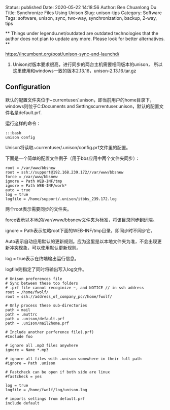Status: published
Date: 2020-05-22 14:18:56
Author: Ben Chuanlong Du
Title: Synchronize Files Using Unison
Slug: unison-tips
Category: Software
Tags: software, unison, sync, two-way, synchronization, backup, 2-way, tips

**
Things under legendu.net/outdated are outdated technologies 
that the author does not plan to update any more. 
Please look for better alternatives.
**

https://incumbent.org/post/unison-sync-and-launchd/

1. Unison对版本要求很高，进行同步的两台主机需要相同版本的unison，
    所以这里使用和windows一致的版本2.13.16，unison-2.13.16.tar.gz

## Configuration

默认的配置文件夹位于~currentuser/.unison，即当前用户的home目录下，
windows则位于C:Documents and Settingscurrentuser.unison，默认的配置文件名是default.prf.

运行这样的命令：

    :::bash
    unison config

Unison将读取~currentuser/.unison/config.prf文件里的配置。

下面是一个简单的配置文件例子（用于bbs应用中两个文件夹同步）：

```
root = /var/www/bbsnew
root = ssh://support@192.168.239.172//var/www/bbsnew
force = /var/www/bbsnew
ignore = Path WEB-INF/tmp
ignore = Path WEB-INF/work*
auto = true
log = true
logfile = /home/support/.unison/itbbs_239.172.log
```

两个root表示需要同步的文件夹。

force表示以本地的/var/www/bbsnew文件夹为标准，将该目录同步到远端。

ignore = Path表示忽略root下面的WEB-INF/tmp目录，即同步时不同步它。

Auto表示自动应用默认的更新规则。应为这里是以本地文件夹为准，不会出现更新冲突现象，可以使用默认更新规则。

log = true表示在终端输出运行信息。

logfile则指定了同时将输出写入log文件。


```
# Unison preferences file
# Sync between these too folders
# .prf file cannot recoginize ~, and NOTICE // in ssh address
root = /home/fwolf/
root = ssh://address_of_company_pc//home/fwolf/

# Only process these sub-directories
path = mail
path = .muttrc
path = .unison/default.prf
path = .unison/mail2home.prf

# Include another perference file(.prf)
#Include foo

# ignore all .mp3 files anywhere
ignore = Name *.mp3

# ignore all files with .unison somewhere in their full path
#ignore = Path .unison

# Fastcheck can be open if both side are linux
#fastcheck = yes

log = true
logfile = /home/fwolf/log/unison.log

# imports settings from default.prf
include default
```
